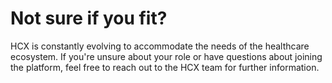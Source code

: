 # Not sure if you fit?

HCX is constantly evolving to accommodate the needs of the healthcare ecosystem. If you're unsure about your role or have questions about joining the platform, feel free to reach out to the HCX team for further information.
